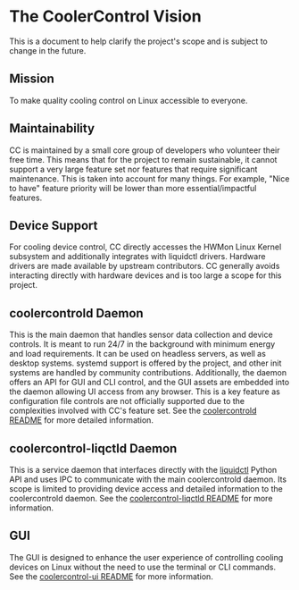 # The CoolerControl Vision

This is a document to help clarify the project's scope and is subject to change in the future.

## Mission

To make quality cooling control on Linux accessible to everyone.

## Maintainability

CC is maintained by a small core group of developers who volunteer their free time. This means that
for the project to remain sustainable, it cannot support a very large feature set nor features that
require significant maintenance. This is taken into account for many things. For example, "Nice to
have" feature priority will be lower than more essential/impactful features.

## Device Support

For cooling device control, CC directly accesses the HWMon Linux Kernel subsystem and additionally
integrates with liquidctl drivers. Hardware drivers are made available by upstream contributors. CC
generally avoids interacting directly with hardware devices and is too large a scope for this
project.

## coolercontrold Daemon

This is the main daemon that handles sensor data collection and device controls. It is meant to run
24/7 in the background with minimum energy and load requirements. It can be used on headless
servers, as well as desktop systems. systemd support is offered by the project, and other init
systems are handled by community contributions. Additionally, the daemon offers an API for GUI and
CLI control, and the GUI assets are embedded into the daemon allowing UI access from any browser.
This is a key feature as configuration file controls are not officially supported due to the
complexities involved with CC's feature set. See the
[coolercontrold README](coolercontrold/README.md) for more detailed information.

## coolercontrol-liqctld Daemon

This is a service daemon that interfaces directly with the
[liquidctl](https://github.com/liquidctl/liquidctl) Python API and uses IPC to communicate with the
main coolercontrold daemon. Its scope is limited to providing device access and detailed information
to the coolercontrold daemon. See the
[coolercontrol-liqctld README](coolercontrol-liqctld/README.md) for more information.

## GUI

The GUI is designed to enhance the user experience of controlling cooling devices on Linux without
the need to use the terminal or CLI commands. See the
[coolercontrol-ui README](coolercontrol-ui/README.md) for more information.
